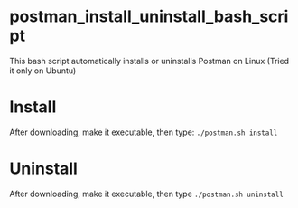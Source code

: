# postman_install_uninstall_bash_script
This bash script automatically installs or uninstalls Postman on Linux (Tried it only on Ubuntu)

# Install
After downloading, make it executable, then
type: ```./postman.sh install```

# Uninstall
After downloading, make it executable, then
type ```./postman.sh uninstall```
